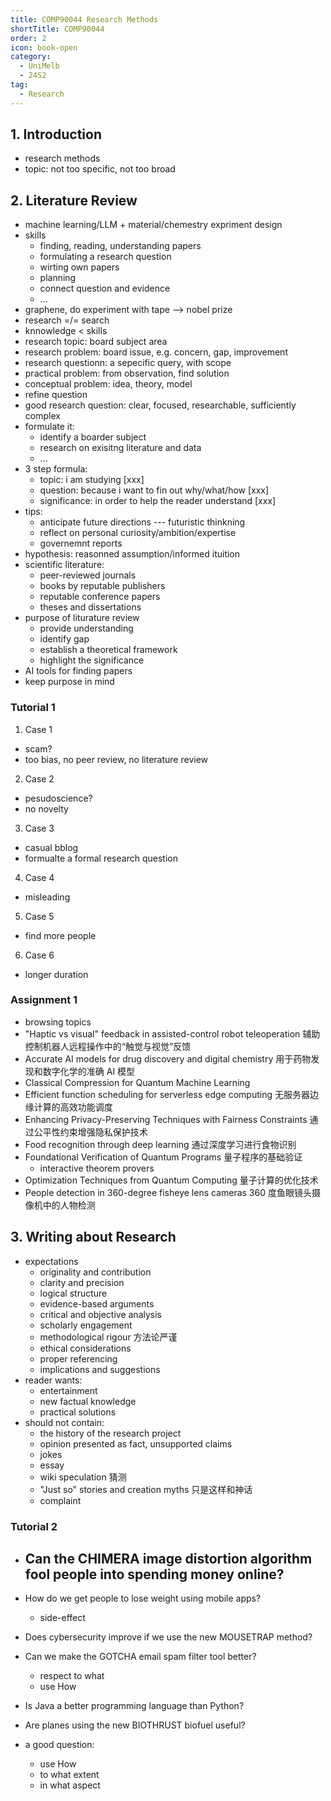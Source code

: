 ```yaml
---
title: COMP90044 Research Methods
shortTitle: COMP90044
order: 2
icon: book-open
category:
  - UniMelb
  - 24S2
tag:
  - Research
---
```


## 1. Introduction

- research methods
- topic: not too specific, not too broad

## 2. Literature Review

- machine learning/LLM + material/chemestry expriment design
- skills
  - finding, reading, understanding papers
  - formulating a research question
  - wirting own papers
  - planning
  - connect question and evidence
  - ...
- graphene, do experiment with tape --> nobel prize
- research =/= search
- knnowledge < skills
- research topic: board subject area
- research problem: board issue, e.g. concern, gap, improvement
- research questionn: a sepecific query, with scope
- practical problem: from observation, find solution
- conceptual problem: idea, theory, model
- refine question
- good research question: clear, focused, researchable, sufficiently complex
- formulate it:
  - identify a boarder subject
  - research on exisitng literature and data
  - ...
- 3 step formula:
  - topic: i am studying [xxx]
  - question: because i want to fin out why/what/how [xxx]
  - significance: in order to help the reader understand [xxx]
- tips:
  - anticipate future directions --- futuristic thinkning
  - reflect on personal curiosity/ambition/expertise
  - governemnt reports
- hypothesis: reasonned assumption/informed ituition
- scientific literature:
  - peer-reviewed journals
  - books by reputable publishers
  - reputable conference papers
  - theses and dissertations
- purpose of liturature review
  - provide understanding
  - identify gap
  - establish a theoretical framework
  - highlight the significance
- AI tools for finding papers
- keep purpose in mind

###  Tutorial 1

1. Case 1

- scam?
- too bias, no peer review, no literature review

2. Case 2

- pesudoscience?
- no novelty

3. Case 3

- casual bblog
- formualte a formal research question

4. Case 4

- misleading

5. Case 5

- find more people

6. Case 6

- longer duration

### Assignment 1

- browsing topics
- "Haptic vs visual" feedback in assisted-control robot teleoperation 辅助控制机器人远程操作中的“触觉与视觉”反馈
- Accurate AI models for drug discovery and digital chemistry 用于药物发现和数字化学的准确 AI 模型
- Classical Compression for Quantum Machine Learning 
- Efficient function scheduling for serverless edge computing 无服务器边缘计算的高效功能调度
- Enhancing Privacy-Preserving Techniques with Fairness Constraints 通过公平性约束增强隐私保护技术
- Food recognition through deep learning 通过深度学习进行食物识别
- Foundational Verification of Quantum Programs 量子程序的基础验证
  - interactive theorem provers
- Optimization Techniques from Quantum Computing 量子计算的优化技术
- People detection in 360-degree fisheye lens cameras 360 度鱼眼镜头摄像机中的人物检测

## 3. Writing about Research

- expectations
  - originality and contribution
  - clarity and precision
  - logical structure
  - evidence-based arguments
  - critical and objective analysis
  - scholarly engagement
  - methodological rigour 方法论严谨
  - ethical considerations
  - proper referencing
  - implications and suggestions
- reader wants:
  - entertainment
  - new factual knowledge
  - practical solutions
- should not contain:
  - the history of the research project
  - opinion presented as fact, unsupported claims
  - jokes
  - essay
  - wiki speculation 猜测
  - "Just so" stories and creation myths 只是这样和神话
  - complaint

### Tutorial 2

- Can the CHIMERA image distortion algorithm fool people into spending money online?
  - 
- How do we get people to lose weight using mobile apps?
  - side-effect
- Does cybersecurity improve if we use the new MOUSETRAP method?
- Can we make the GOTCHA email spam filter tool better?
  - respect to what
  - use How
- Is Java a better programming language than Python? 
- Are planes using the new BIOTHRUST biofuel useful?


- a good question:
  - use How
  - to what extent
  - in what aspect
